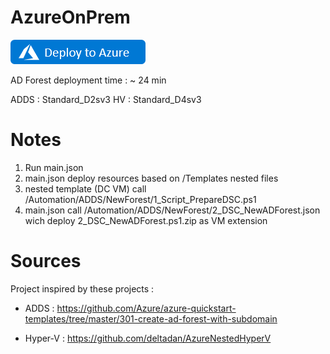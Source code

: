 # AzureOnPrem


<a href="https://portal.azure.com/#create/Microsoft.Template/uri/https%3A%2F%2Fraw.githubusercontent.com%2Fjdmsft%2FAzureOnPrem%2Fmaster%2Fmain.json" target="_blank">![Button to deploy project to Azure.](.github/deploy-to-azure.png "Deploy the project to Azure")</a>

AD Forest deployment time : ~ 24 min

ADDS : Standard_D2sv3
HV : Standard_D4sv3

# Notes

1) Run main.json
2) main.json deploy resources based on /Templates nested files
3) nested template (DC VM) call /Automation/ADDS/NewForest/1_Script_PrepareDSC.ps1
4) main.json call /Automation/ADDS/NewForest/2_DSC_NewADForest.json wich deploy 2_DSC_NewADForest.ps1.zip as VM extension

# Sources 

Project inspired by these projects : 

* ADDS : https://github.com/Azure/azure-quickstart-templates/tree/master/301-create-ad-forest-with-subdomain

* Hyper-V : https://github.com/deltadan/AzureNestedHyperV
